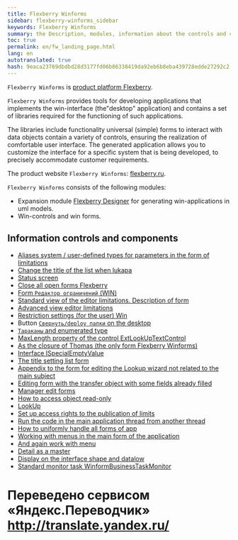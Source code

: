 ```yaml
--- 
title: Flexberry Winforms 
sidebar: flexberry-winforms_sidebar 
keywords: Flexberry Winforms 
summary: the Description, modules, information about the controls and components 
toc: true 
permalink: en/fw_landing_page.html 
lang: en 
autotranslated: true 
hash: 9eaca23769dbdbd28d3177fd06b86338419da92eb6b8eba439728edde27292c2 
--- 
```


`Flexberry Winforms` is [product platform Flexberry](fp_platform-structure.html). 

`Flexberry Winforms` provides tools for developing applications that implements the win-interface (the"desktop" application) and contains a set of libraries required for the functioning of such applications. 

The libraries include functionality universal (simple) forms to interact with data objects contain a variety of controls, ensuring the realization of comfortable user interface. The generated application allows you to customize the interface for a specific system that is being developed, to precisely accommodate customer requirements. 

The product website `Flexberry Winforms`: [flexberry.ru](http://flexberry.ru/Flexberry/ForDevelopers/FlexberryWinforms). 

`Flexberry Winforms` consists of the following modules: 

* Expansion module [Flexberry Designer](fd_landing_page.html) for generating win-applications in uml models. 
* Win-controls and win forms. 

## Information controls and components 

* [Aliases system / user-defined types for parameters in the form of limitations](fw_aliases-system-and-user-types.html) 
* [Change the title of the list when lukapa](fw_change-name-list-with-lookup.html) 
* [Status screen](fw_base-win-position.html) 
* [Close all open forms Flexberry](fw_close-all-opened-forms.html) 
* [Form `Редактор ограничений` (WIN)](fw_winforms-limit-editor-form.html) 
* [Standard view of the editor limitations. Description of form](fw_description-form-limit-editor-in-standard-form.html) 
* [Advanced view editor limitations](fw_limit-editor-advanced-view.html) 
* [Restriction settings (for the user) Win](fw_limit-editor-params.html) 
* Button [`Свернуть/deploy папки` on the desktop](fw_desktop-operations.html) 
* [`Тараканы` and enumerated type](fw_empty-enum-value-validation.html) 
* [MaxLength property of the control ExtLookUpTextControl](fw_extended-lookup.html) 
* [As the closure of Thomas (the only form Flexberry Winforms)](fw_forbid-closing-form.html) 
* [Interface ISpecialEmptyValue](fo_i-special-empty-value.html) 
* [The title setting list form](fw_list-form-caption.html) 
* [Appendix to the form for editing the Lookup wizard not related to the main subject](fw_lookup-another-object.html) 
* [Editing form with the transfer object with some fields already filled](fa_open-editform-custom-object.html) 
* [Manager edit forms](fw_editmanager.html) 
* [How to access object read-only](fo_read-only-object.html) 
* [LookUp](fw_lookup.html) 
* [Set up access rights to the publication of limits](fw_setting-permissions-for-publication-restrictions.html) 
* [Run the code in the main application thread from another thread](fw_ui-synchronization-context.html) 
* [How to uniformly handle all forms of app](fw_uniformly-handle-all-application-forms.html) 
* [Working with menus in the main form of the application](fw_work-with-menu-in-main-form-app.html) 
* [And again work with menu](fw_working-with-menu.html) 
* [Detail as a master](fw_detail-as-master.html) 
* [Display on the interface shape and datalow](fo_masters-details.html) 
* [Standard monitor task WinformBusinessTaskMonitor](fw_winform-business-task-monitor.html) 



 # Переведено сервисом «Яндекс.Переводчик» http://translate.yandex.ru/